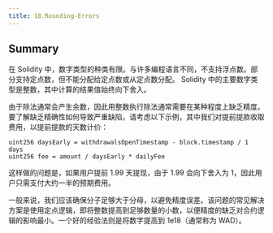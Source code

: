 ```yaml
---
title: 18.Rounding-Errors
---
```

## Summary
在 Solidity 中，数字类型的种类有限。与许多编程语言不同，不支持浮点数。部分支持定点数，但不能分配给定点数或从定点数分配。 Solidity 中的主要数字类型是整数，其中计算的结果值始终向下舍入。

由于除法通常会产生余数，因此用整数执行除法通常需要在某种程度上缺乏精度。要了解缺乏精确性如何导致严重缺陷，请考虑以下示例，其中我们对提前提款收取费用，以提前提款的天数计价：

```solidity
uint256 daysEarly = withdrawalsOpenTimestamp - block.timestamp / 1 days
uint256 fee = amount / daysEarly * dailyFee
```
这样做的问题是，如果用户提前 1.99 天提现，由于 1.99 会向下舍入为 1，因此用户只需支付大约一半的预期费用。

一般来说，我们应该确保分子足够大于分母，以避免精度误差。该问题的常见解决方案是使用定点逻辑，即将整数提高到足够数量的小数，以便精度的缺乏对合约逻辑的影响最小。一个好的经验法则是将数字提高到 1e18（通常称为 WAD）。
